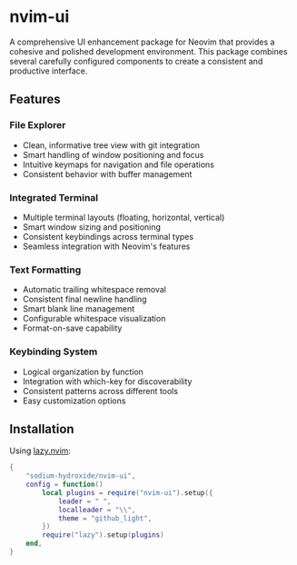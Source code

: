 # nvim-ui

A comprehensive UI enhancement package for Neovim that provides a cohesive and
polished development environment. This package combines several carefully
configured components to create a consistent and productive interface.

## Features

### File Explorer
- Clean, informative tree view with git integration
- Smart handling of window positioning and focus
- Intuitive keymaps for navigation and file operations
- Consistent behavior with buffer management

### Integrated Terminal
- Multiple terminal layouts (floating, horizontal, vertical)
- Smart window sizing and positioning
- Consistent keybindings across terminal types
- Seamless integration with Neovim's features

### Text Formatting
- Automatic trailing whitespace removal
- Consistent final newline handling
- Smart blank line management
- Configurable whitespace visualization
- Format-on-save capability

### Keybinding System
- Logical organization by function
- Integration with which-key for discoverability
- Consistent patterns across different tools
- Easy customization options

## Installation

Using [lazy.nvim](https://github.com/folke/lazy.nvim):

```lua
{
    "sodium-hydroxide/nvim-ui",
    config = function()
        local plugins = require("nvim-ui").setup({
            leader = " ",
            localleader = "\\",
            theme = "github_light",
        })
        require("lazy").setup(plugins)
    end,
}
```

